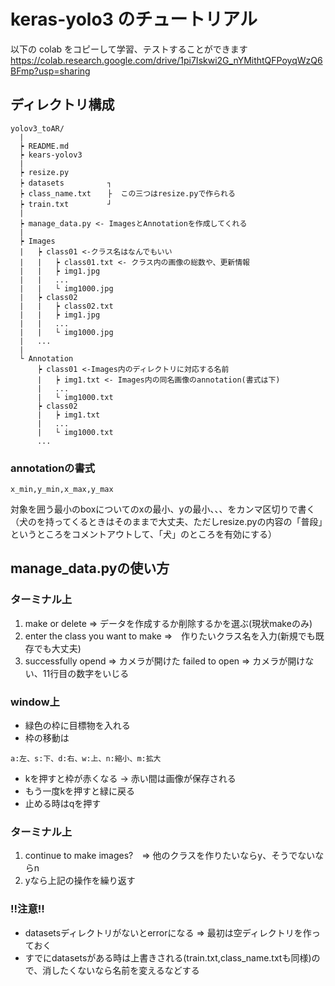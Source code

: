 # keras-yolo3 のチュートリアル

以下の colab をコピーして学習、テストすることができます
https://colab.research.google.com/drive/1pi7Iskwi2G_nYMithtQFPoyqWzQ6BFmp?usp=sharing


## ディレクトリ構成
```
yolov3_toAR/
  |
  ┝ README.md
  ┝ kears-yolov3
  |
  ┝ resize.py
  ┝ datasets      　  ┐
  ┝ class_name.txt 　 ├  この三つはresize.pyで作られる
  ┝ train.txt       　┘
  |
  ┝ manage_data.py <- ImagesとAnnotationを作成してくれる
  |
  ┝ Images
  |   ┝ class01 <-クラス名はなんでもいい
  |   |   ┝ class01.txt <- クラス内の画像の総数や、更新情報
  |   |   ┝ img1.jpg
  |   |   ...
  |   |   └ img1000.jpg
  |   ┝ class02
  |   |   ┝ class02.txt
  |   |   ┝ img1.jpg
  |   |   ...
  |   |   └ img1000.jpg
  |   ...
  |
  └ Annotation
      ┝ class01 <-Images内のディレクトリに対応する名前
      |   ┝ img1.txt <- Images内の同名画像のannotation(書式は下)
      |   ...
      |   └ img1000.txt
      ┝ class02
      |   ┝ img1.txt
      |   ...
      |   └ img1000.txt
      ...
```
### annotationの書式
```
x_min,y_min,x_max,y_max
```
対象を囲う最小のboxについてのxの最小、yの最小、、、をカンマ区切りで書く  
（犬のを持ってくるときはそのままで大丈夫、ただしresize.pyの内容の「普段」というところをコメントアウトして、「犬」のところを有効にする）

## manage_data.pyの使い方

### ターミナル上
1. make or delete => データを作成するか削除するかを選ぶ(現状makeのみ)
2. enter the class you want to make =>　作りたいクラス名を入力(新規でも既存でも大丈夫)
3. successfully opend => カメラが開けた failed to open => カメラが開けない、11行目の数字をいじる

### window上
* 緑色の枠に目標物を入れる
* 枠の移動は
```
a:左、s:下、d:右、w:上、n:縮小、m:拡大 
```
* kを押すと枠が赤くなる -> 赤い間は画像が保存される
* もう一度kを押すと緑に戻る
* 止める時はqを押す

### ターミナル上
1. continue to make images?　=> 他のクラスを作りたいならy、そうでないならn
2. yなら上記の操作を繰り返す

### !!注意!!
* datasetsディレクトリがないとerrorになる => 最初は空ディレクトリを作っておく
* すでにdatasetsがある時は上書きされる(train.txt,class_name.txtも同様)ので、消したくないなら名前を変えるなどする
